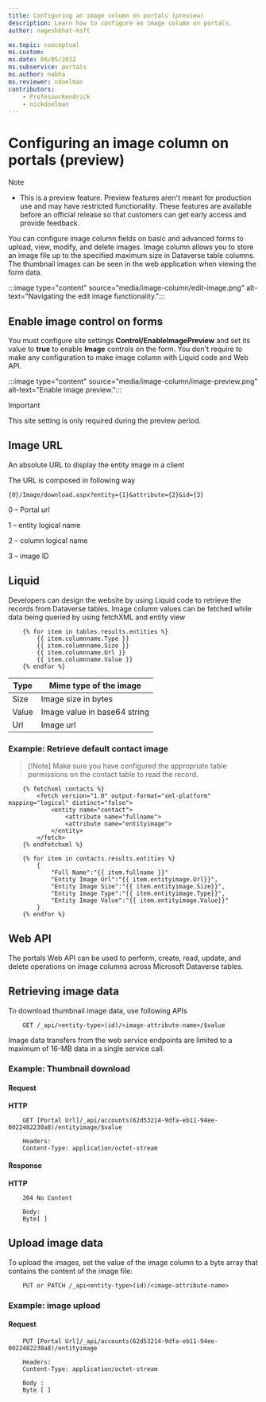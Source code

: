 ```yaml
---
title: Configuring an image column on portals (preview)
description: Learn how to configure an image column on portals.
author: nageshbhat-msft

ms.topic: conceptual
ms.custom: 
ms.date: 04/05/2022
ms.subservice: portals
ms.author: nabha
ms.reviewer: ndoelman
contributors:
    - ProfessorKendrick
    - nickdoelman
---
```

# Configuring an image column on portals (preview)

>[!NOTE]
> - This is a preview feature.  Preview features aren't meant for production use and may have restricted functionality. These features are available before an official release so that customers can get early access and provide feedback.

You can configure image column fields on basic and advanced forms to upload, view, modify, and delete images. Image column allows you to store an image file up to the specified maximum size in Dataverse table columns. The thumbnail images can be seen in the web application when viewing the form data.

:::image type="content" source="media/image-column/edit-image.png" alt-text="Navigating the edit image functionality.":::

## Enable image control on forms

You must configure site settings **Control/EnableImagePreview** and set its value to **true** to enable **Image** controls on the form. You don't require to make any configuration to make image column with Liquid code and Web API.

:::image type="content" source="media/image-column/image-preview.png" alt-text="Enable image preview.":::

>[!IMPORTANT]
> This site setting is only required during the preview period.

## Image URL

An absolute URL to display the entity image in a client

The URL is composed in following way

 ```{0}/Image/download.aspx?entity={1}&attribute={2}&id={3}``` 

0 – Portal url

1 – entity logical name

2 – column logical name

3 – image ID

## Liquid

Developers can design the website by using Liquid code to retrieve the records from Dataverse tables. Image column values can be fetched while data being queried by using fetchXML and entity view

```
    {% for item in tables.results.entities %}
        {{ item.columnname.Type }}
        {{ item.columnname.Size }}
        {{ item.columnname.Url }}
        {{ item.columnname.Value }}
    {% endfor %}
```

| Type  | Mime type of the image       |
|-------|------------------------------|
| Size  | Image size in bytes          |
| Value | Image value in base64 string |
| Url   | Image url                    |

### Example: Retrieve default contact image

> [!Note] Make sure you have configured the appropriate table permissions on the contact table to read the record.

```
    {% fetchxml contacts %}
        <fetch version="1.0" output-format="xml-platform" mapping="logical" distinct="false">
            <entity name="contact">
                <attribute name="fullname">
                <attribute name="entityimage">
            </entity>
        </fetch>
    {% endfetchxml %}

    {% for item in contacts.results.entities %}
        {
            "Full Name":"{{ item.fullname }}"
            "Entity Image Url":"{{ item.entityimage.Url}}",
            "Entity Image Size":"{{ item.entityimage.Size}}",
            "Entity Image Type":"{{ item.entityimage.Type}}",
            "Entity Image Value":"{{ item.entityimage.Value}}"
        }
    {% endfor %}
```


## Web API

The portals Web API can be used to perform, create, read, update, and delete operations on image columns across Microsoft Dataverse tables.

## Retrieving image data

To download thumbnail image data, use following APIs

```
    GET /_api/<entity-type>(id)/<image-attribute-name>/$value
```

Image data transfers from the web service endpoints are limited to a maximum of 16-MB data in a single service call.

### Example: Thumbnail download

#### Request

**HTTP** 
```
    GET [Portal Url]/_api/accounts(62d53214-9dfa-eb11-94ee-0022482230a8)/entityimage/$value
    
    Headers:
    Content-Type: application/octet-stream
``` 

#### Response

**HTTP**
```
    204 No Content
    
    Body:
    Byte[ ]
```

## Upload image data

To upload the images, set the value of the image column to a byte array that contains the content of the image file:

```
    PUT or PATCH /_api<entity-type>(id)/<image-attribute-name>
```

### Example: image upload

#### Request

```
    PUT [Portal Url]/_api/accounts(62d53214-9dfa-eb11-94ee-0022482230a8)/entityimage

    Headers:
    Content-Type: application/octet-stream
    
    Body :
    Byte [ ]
```
